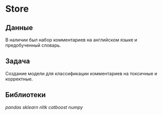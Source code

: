 # Store
## Данные

В наличии был набор комментариев на английском языке и предобученный словарь.


## Задача
Создание модели для классификации комментариев на токсичные и корректные.


## Библиотеки
*pandas sklearn nltk catboost numpy*
